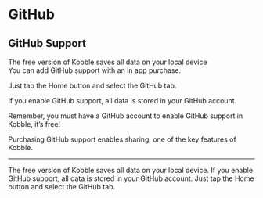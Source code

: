 # GitHub
## GitHub Support

The free version of Kobble saves all data on your local device   
You can add GitHub support with an in app purchase.

Just tap the Home button and select the GitHub tab.

If you enable GitHub support, all data is stored in your GitHub account.

Remember, you must have a GitHub account to enable GitHub support in Kobble, it’s free!

Purchasing GitHub support enables sharing, one of the key features of Kobble.

***

The free version of Kobble saves all data on your local device. If you enable GitHub support, all data is stored in your GitHub account. Just tap the Home button and select the GitHub tab.
